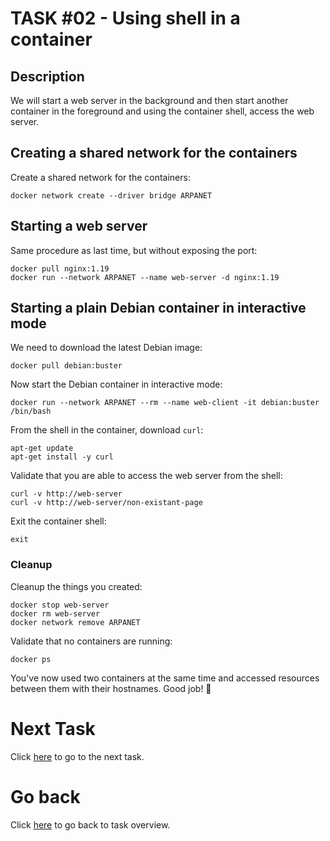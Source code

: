 # TASK #02 - Using shell in a container

## Description

We will start a web server in the background and then start another container in the foreground and using the container shell, access the web server.

## Creating a shared network for the containers

Create a shared network for the containers:

```
docker network create --driver bridge ARPANET
```

## Starting a web server

Same procedure as last time, but without exposing the port:

```shell
docker pull nginx:1.19
docker run --network ARPANET --name web-server -d nginx:1.19
```

## Starting a plain Debian container in interactive mode

We need to download the latest Debian image:

```shell
docker pull debian:buster
```

Now start the Debian container in interactive mode:

```shell
docker run --network ARPANET --rm --name web-client -it debian:buster /bin/bash
```

From the shell in the container, download `curl`:

```shell
apt-get update
apt-get install -y curl
```

Validate that you are able to access the web server from the shell:

```shell
curl -v http://web-server
curl -v http://web-server/non-existant-page
```

Exit the container shell:

```shell
exit
```

### Cleanup

Cleanup the things you created:

```shell
docker stop web-server
docker rm web-server
docker network remove ARPANET
```

Validate that no containers are running:

```shell
docker ps
```

You've now used two containers at the same time and accessed resources between them with their hostnames. Good job! 🙌

# Next Task

Click [here](TASK-03.md) to go to the next task.

# Go back

Click [here](../README.md) to go back to task overview.
